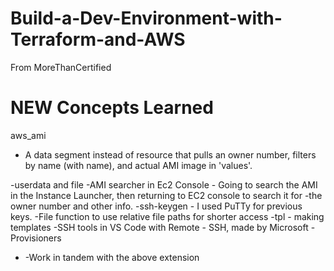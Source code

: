 # Build-a-Dev-Environment-with-Terraform-and-AWS
From MoreThanCertified

# NEW Concepts Learned 
aws_ami 

- A data segment instead of resource that pulls an owner number, filters by name (with name), and actual AMI image in 'values'.

-userdata and file
-AMI searcher in Ec2 Console - Going to search the AMI in the Instance Launcher, then returning to EC2 console to search it for -the owner number and other info.
-ssh-keygen - I used PuTTy for previous keys.
-File function to use relative file paths for shorter access 
-tpl - making templates
-SSH tools in VS Code with Remote - SSH, made by Microsoft
-Provisioners 
 - -Work in tandem with the above extension
